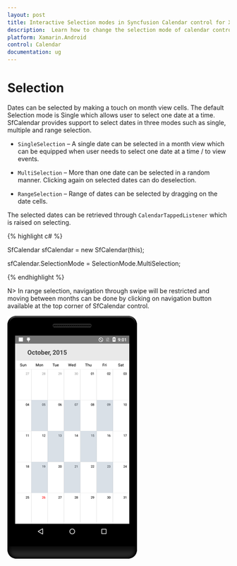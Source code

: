 ```yaml
---
layout: post
title: Interactive Selection modes in Syncfusion Calendar control for Xamarin.Android
description:  Learn how to change the selection mode of calendar control
platform: Xamarin.Android
control: Calendar
documentation: ug
---
```

# Selection

Dates can be selected by making a touch on month view cells. The default Selection mode is Single which allows user to select one date at a time. SfCalendar provides support to select dates in three modes such as single, multiple and range selection.

* `SingleSelection` – A single date can be selected in a month view which can be equipped when user needs to select one date at a time / to view events.

* `MultiSelection` – More than one date can be selected in a random manner. Clicking again on selected dates can do deselection.

* `RangeSelection` – Range of dates can be selected by dragging on the date cells.

The selected dates can be retrieved through `CalendarTappedListener` which is raised on selecting.

{% highlight c# %}
	
SfCalendar sfCalendar = new SfCalendar(this);

sfCalendar.SelectionMode = SelectionMode.MultiSelection;

{% endhighlight %}

N> In range selection, navigation through swipe will be restricted and moving between months can be done by clicking on navigation button available at the top corner of SfCalendar control.

![](images/Selection.png)